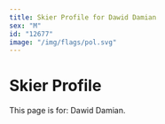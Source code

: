 ```yaml
---
title: Skier Profile for Dawid Damian
sex: "M"
id: "12677"
image: "/img/flags/pol.svg" 
---
```


# Skier Profile

This page is for: Dawid Damian.
    